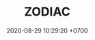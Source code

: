 ---
layout: teamCard
permalink: /team/:title.html
categories: surjohto042024 norteMayo partido1 partido2 partido3 partido7 partido8
maincover: /assets/logos/ZODIAC.png
puntosLJMAYO24: 2
date: 2020-08-29 10:29:20 +0700
title: ZODIAC
tag: johto042024
color: black
puntosLJ202404: 12
grupo: sur
background: '#F16C38'
cover: /assets/backCard.png
team: TEAM SATISFACTION
abr: HG
p1: ZODIAC
r1: 2
rr1: 1
pp1: DFS DMD
p2: ZODIAC
pp2: T. SATISFACTION
p3: ZODIAC
pp3: S. VANGUARD
p7: ZODIAC
pp7: mbo
p8: ZODIAC
pp8: last breath
---
